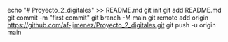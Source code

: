 echo "# Proyecto_2_digitales" >> README.md
  git init
  git add README.md
  git commit -m "first commit"
  git branch -M main
  git remote add origin https://github.com/af-jimenez/Proyecto_2_digitales.git
  git push -u origin main
